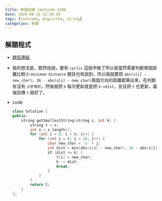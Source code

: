 ```yaml
---
title: 刷題紀錄 leetcode-3106
date: 2024-08-15 12:20:29
tags: [leetcode, Algorithm, string]
categories: 刷題
---
```


## 解題程式

* [題目連結](https://leetcode.com/problems/lexicographically-smallest-string-after-operations-with-constraint/description/)

* 我的想法是，既然他說，要有 `cyclic` 這個字眼了所以我當然需要判斷哪個距離比較小 `minimum distance` 題目也有說到，所以我就要把 `abs(s[i] - new_char)`、`26 - abs(s[i] - new_char)`兩個方向的距離都算出來，在判斷有沒有 `小於等於`，然後就把 `k` 每次更新就是把 `k-=dist`，並且把 `t` 也更新，最後回傳 `t` 就好了。

<!--more-->

* code

    ```C++
    class Solution {
    public:
        string getSmallestString(string s, int k) {
            string t = s;
            int n = s.length();
            for (int i = 0; i < n; i++) {
                for (int j = 0; j < 26; j++) {
                    char new_char = 'a' + j;
                    int dist = min(abs(s[i] - new_char), 26 - abs(s[i] - new_char));
                    if (dist <= k) {
                        t[i] = new_char;
                        k -= dist;
                        break;
                    }
                }
            }
            return t;
        }
    };
    ```
